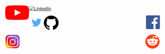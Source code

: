 <a align="left" href="https://www.youtube.com/channel/UC5TCo8gN5fILJ2sojGcOpxA"><img src="youtube_social_icon_red.png" alt="YouTube" align="left" height="48" width="78" ></a>

<a align="center" href="http://linkedin.com/in/analupadhyay1998"><img src="Linkedin-Logo-2003–2011.png" alt="LinkedIn" align="center" height="55" width="82" ></a>

<a align="right" href="https://www.facebook.com/InnovationbyAnalupadhyay/"><img src="584ac2d03ac3a570f94a666d.png" alt="Facebook" align="right" height="45" width="45" ></a>


<a align="left" href="https://twitter.com/InnovationInyou"><img src="580b57fcd9996e24bc43c53e.png" alt="Twitter" align="left" height="48" width="48" ></a>

<a align="center" href="https://github.com/InnovationInyou"><img src="25231.png" alt="github" align="center" height="48" width="48" ></a>

<a align="right" href="https://www.reddit.com/u/Creativeinsaan/?utm_source=share&utm_medium=ios_app&utm_name=iossmf"><img src="iDdntscPf-nfWKqzHRGFmhVxZm4hZgaKe5oyFws-yzA.png" alt="reddit" align="right" height="48" width="48" ></a>

<!-- <br /> -->
<!-- --- -->

<a align="left" href="https://instagram.com/innovationin_you?igshid=1fkp8yasn425p"><img src="7172161b580470deb78078669236d2c1.jpg" alt="Instagram" align="left" height="48" width="48" ></a> 
